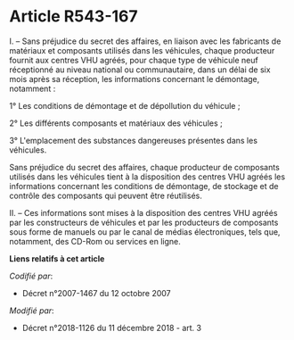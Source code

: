 # Article R543-167

I. – Sans préjudice du secret des affaires, en liaison avec les fabricants de matériaux et composants utilisés dans les
véhicules, chaque producteur fournit aux centres VHU agréés, pour chaque type de véhicule neuf réceptionné au niveau national
ou communautaire, dans un délai de six mois après sa réception, les informations concernant le démontage, notamment :

1° Les conditions de démontage et de dépollution du véhicule ;

2° Les différents composants et matériaux des véhicules ;

3° L'emplacement des substances dangereuses présentes dans les véhicules.

Sans préjudice du secret des affaires, chaque producteur de composants utilisés dans les véhicules tient à la disposition des
centres VHU agréés les informations concernant les conditions de démontage, de stockage et de contrôle des composants qui
peuvent être réutilisés.

II. – Ces informations sont mises à la disposition des centres VHU agréés par les constructeurs de véhicules et par les
producteurs de composants sous forme de manuels ou par le canal de médias électroniques, tels que, notamment, des CD-Rom ou
services en ligne.

**Liens relatifs à cet article**

_Codifié par_:

  - Décret n°2007-1467 du 12 octobre 2007

_Modifié par_:

  - Décret n°2018-1126 du 11 décembre 2018 - art. 3
